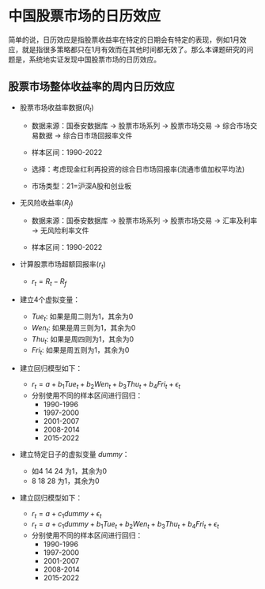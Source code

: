 # 中国股票市场的日历效应

简单的说，日历效应是指股票收益率在特定的日期会有特定的表现，例如1月效应，就是指很多策略都只在1月有效而在其他时间都无效了。那么本课题研究的问题是，系统地实证发现中国股票市场的日历效应。

## 股票市场整体收益率的周内日历效应

- 股票市场收益率数据($R_t$)

  - 数据来源：国泰安数据库 $\to$ 股票市场系列 $\to$ 股票市场交易 $\to$ 综合市场交易数据 $\to$ 综合日市场回报率文件

  - 样本区间：1990-2022

  - 选择：考虑现金红利再投资的综合日市场回报率(流通市值加权平均法)

  - 市场类型：21=沪深A股和创业板

- 无风险收益率($R_f$)
  - 数据来源：国泰安数据库 $\to$ 股票市场系列 $\to$ 股票市场交易 $\to$ 汇率及利率 $\to$ 无风险利率文件

  - 样本区间：1990-2022

- 计算股票市场超额回报率($r_t$)
  - $r_t = R_t - R_f$

- 建立4个虚拟变量：
  - $Tue_t$: 如果是周二则为1，其余为0
  - $Wen_t$: 如果是周三则为1，其余为0
  - $Thu_t$: 如果是周四则为1，其余为0
  - $Fri_t$: 如果是周五则为1，其余为0

- 建立回归模型如下：
  - $r_t = a + b_1 Tue_t + b_2 Wen_t + b_3 Thu_t + b_4 Fri_t + \epsilon_t$
  - 分别使用不同的样本区间进行回归：
    - 1990-1996
    - 1997-2000
    - 2001-2007
    - 2008-2014
    - 2015-2022

- 建立特定日子的虚拟变量 $dummy$：
  - 如4 14 24 为1，其余为0
  - 8 18 28 为1，其余为0

- 建立回归模型如下：
  - $r_t = a + c_1 dummy + \epsilon_t$
  - $r_t = a + c_1 dummy + b_1 Tue_t + b_2 Wen_t + b_3 Thu_t + b_4 Fri_t + \epsilon_t$
  - 分别使用不同的样本区间进行回归：
    - 1990-1996
    - 1997-2000
    - 2001-2007
    - 2008-2014
    - 2015-2022

